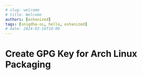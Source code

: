 ```yaml
---
# slug: welcome
# title: Welcome
authors: [eshanized]
tags: [snigdha-os, hello, eshanized]
# date: 2024-03-16T10:00
---
```


# Create GPG Key for Arch Linux Packaging
